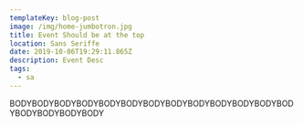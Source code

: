 ```yaml
---
templateKey: blog-post
image: /img/home-jumbotron.jpg
title: Event Should be at the top
location: Sans Seriffe
date: 2019-10-06T19:29:11.865Z
description: Event Desc
tags:
  - sa
---
```

BODYBODYBODYBODYBODYBODYBODYBODYBODYBODYBODYBODYBODYBODYBODYBODYBODY
